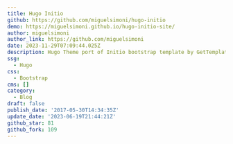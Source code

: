 ```yaml
---
title: Hugo Initio
github: https://github.com/miguelsimoni/hugo-initio
demo: https://miguelsimoni.github.io/hugo-initio-site/
author: miguelsimoni
author_link: https://github.com/miguelsimoni
date: 2023-11-29T07:09:44.025Z
description: Hugo Theme port of Initio bootstrap template by GetTemplate
ssg:
  - Hugo
css:
  - Bootstrap
cms: []
category:
  - Blog
draft: false
publish_date: '2017-05-30T14:34:35Z'
update_date: '2023-06-19T21:44:21Z'
github_star: 81
github_fork: 109
---
```

